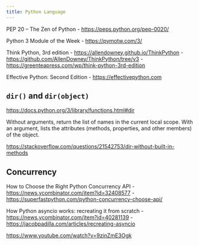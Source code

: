 ```yaml
---
title: Python Language
---
```


PEP 20 – The Zen of Python - https://peps.python.org/pep-0020/

Python 3 Module of the Week - https://pymotw.com/3/

Think Python, 3rd edition - https://allendowney.github.io/ThinkPython - https://github.com/AllenDowney/ThinkPython/tree/v3 - https://greenteapress.com/wp/think-python-3rd-edition

Effective Python: Second Edition - https://effectivepython.com

## `dir()` and `dir(object)`

https://docs.python.org/3/library/functions.html#dir

Without arguments, return the list of names in the current local scope. With an argument, lists the attributes (methods, properties, and other members) of the object.

https://stackoverflow.com/questions/21542753/dir-without-built-in-methods

## Concurrency

How to Choose the Right Python Concurrency API - https://news.ycombinator.com/item?id=32408577 - https://superfastpython.com/python-concurrency-choose-api/

How Python asyncio works: recreating it from scratch - https://news.ycombinator.com/item?id=40281139 - https://jacobpadilla.com/articles/recreating-asyncio

https://www.youtube.com/watch?v=9zinZmE3Ogk
